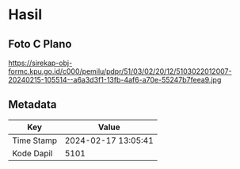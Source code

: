 # Hasil

## Foto C Plano

https://sirekap-obj-formc.kpu.go.id/c000/pemilu/pdpr/51/03/02/20/12/5103022012007-20240215-105514--a6a3d3f1-13fb-4af6-a70e-55247b7feea9.jpg


## Metadata

| Key        | Value               |
| ---------- | ------------------- |
| Time Stamp | 2024-02-17 13:05:41 |
| Kode Dapil | 5101                |




